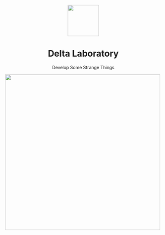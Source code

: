 <p align="center">
<img src=".DeltaLaboratory.svg" width="100px">
</p>
<h1 align="center">Delta Laboratory</h1>
<p align="center">Develop Some Strange Things</p>
<a herf="https://github.com/DeltaLaboratory/">
<img align="center" src="https://github-readme-stats.vercel.app/api?username=DeltaLaboratory&bg_color=30,e96443,904e95&title_color=fff&text_color=fff&count_private=true&show_icons=true&" width="500px" />
</a>
